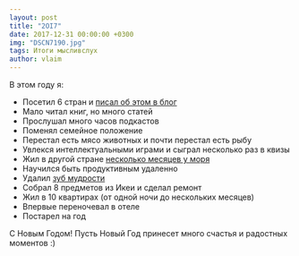 ```yaml
---
layout: post
title: "2OI7"
date: 2017-12-31 00:00:00 +0300
img: "DSCN7190.jpg"
tags: Итоги мысливслух
author: vlaim
---
```


В этом году я:

- Посетил 6 стран и [писал об этом в блог](https://blog.alexeyev.me/travel/)
- Мало читал книг, но много статей
- Прослушал много часов подкастов
- Поменял семейное положение
- Перестал есть мясо животных и почти перестал есть рыбу
- Увлекся интеллектуальными играми и сыграл несколько раз в квизы
- Жил в другой стране [несколько месяцев у моря](https://blog.alexeyev.me/vietnam/)
- Научился быть продуктивным удаленно
- Удалил [зуб мудрости](https://blog.alexeyev.me/2017/08/tooth-nha-trang/)
- Собрал 8 предметов из Икеи и сделал ремонт
- Жил в 10 квартирах (от одной ночи до нескольких месяцев)
- Впервые переночевал в отеле
- Постарел на год

С Новым Годом! Пусть Новый Год принесет много счастья и радостных моментов :)